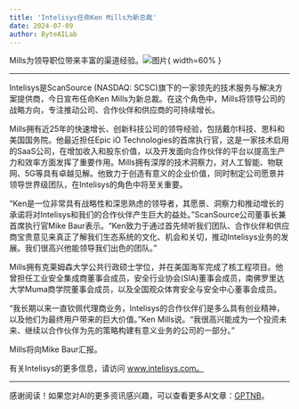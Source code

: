 ```yaml
---
title: 'Intelisys任命Ken Mills为新总裁'
date: 2024-07-09
author: ByteAILab
---
```


Mills为领导职位带来丰富的渠道经验。![图片](https://ai-techpark.com/wp-content/uploads/2024/07/Intelisys-960x540.jpg){ width=60% }

---
Intelisys是ScanSource (NASDAQ: SCSC)旗下的一家领先的技术服务与解决方案提供商，今日宣布任命Ken Mills为新总裁。在这个角色中，Mills将领导公司的战略方向，专注推动公司、合作伙伴和供应商的可持续增长。

Mills拥有近25年的快速增长、创新科技公司的领导经验，包括戴尔科技、思科和美国国务院。他最近担任Epic iO Technologies的首席执行官，这是一家技术启用的SaaS公司，在增加收入和股东价值，以及开发面向合作伙伴的平台以提高生产力和效率方面发挥了重要作用。Mills拥有深厚的技术洞察力，对人工智能、物联网、5G等具有卓越见解。他致力于创造有意义的企业价值，同时制定公司愿景并领导世界级团队，在Intelisys的角色中将至关重要。

“Ken是一位非常具有战略性和深思熟虑的领导者，其愿景、洞察力和推动增长的承诺将对Intelisys和我们的合作伙伴产生巨大的益处。”ScanSource公司董事长兼首席执行官Mike Baur表示。“Ken致力于通过首先倾听我们团队、合作伙伴和供应商宝贵意见来真正了解我们生态系统的文化、机会和关切，推动Intelisys业务的发展。我们很高兴他能领导我们出色的团队。”

Mills拥有克莱姆森大学公共行政硕士学位，并在美国海军完成了核工程项目。他曾担任工业安全集成商董事会成员，安全行业协会(SIA)董事会成员，南佛罗里达大学Muma商学院董事会成员，以及全国观众体育安全与安全中心董事会成员。

“我长期以来一直钦佩代理商业务，Intelisys的合作伙伴们是多么具有创业精神，以及他们为最终用户带来的巨大价值。”Ken Mills说。“我很高兴能成为一个投资未来、继续以合作伙伴为先的策略构建有意义业务的公司的一部分。”

Mills将向Mike Baur汇报。

有关Intelisys的更多信息，请访问 www.intelisys.com。

---
感谢阅读！如果您对AI的更多资讯感兴趣，可以查看更多AI文章：[GPTNB](https://gptnb.com)。